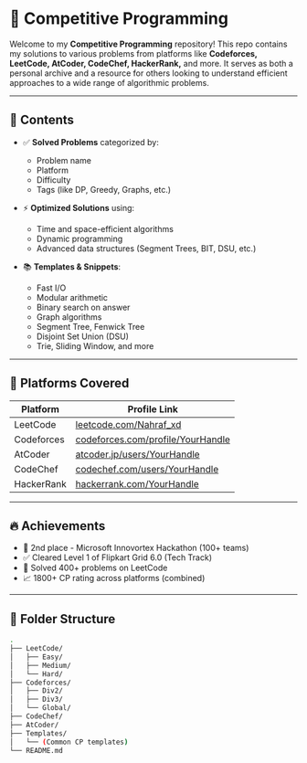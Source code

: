 # 🧠 Competitive Programming

Welcome to my **Competitive Programming** repository! This repo contains my solutions to various problems from platforms like **Codeforces, LeetCode, AtCoder, CodeChef, HackerRank,** and more. It serves as both a personal archive and a resource for others looking to understand efficient approaches to a wide range of algorithmic problems.

---

## 📌 Contents

- ✅ **Solved Problems** categorized by:
  - Problem name
  - Platform
  - Difficulty
  - Tags (like DP, Greedy, Graphs, etc.)

- ⚡ **Optimized Solutions** using:
  - Time and space-efficient algorithms
  - Dynamic programming
  - Advanced data structures (Segment Trees, BIT, DSU, etc.)

- 📚 **Templates & Snippets**:
  - Fast I/O
  - Modular arithmetic
  - Binary search on answer
  - Graph algorithms
  - Segment Tree, Fenwick Tree
  - Disjoint Set Union (DSU)
  - Trie, Sliding Window, and more

---

## 🚀 Platforms Covered

| Platform     | Profile Link                         |
|--------------|--------------------------------------|
| LeetCode     | [leetcode.com/Nahraf_xd](https://leetcode.com/urraf) |
| Codeforces   | [codeforces.com/profile/YourHandle](https://codeforces.com) |
| AtCoder      | [atcoder.jp/users/YourHandle](https://atcoder.jp) |
| CodeChef     | [codechef.com/users/YourHandle](https://codechef.com) |
| HackerRank   | [hackerrank.com/YourHandle](https://hackerrank.com) |

---

## 🔥 Achievements

- 🥈 2nd place - Microsoft Innovortex Hackathon (100+ teams)
- ✅ Cleared Level 1 of Flipkart Grid 6.0 (Tech Track)
- 💪 Solved 400+ problems on LeetCode
- 📈 1800+ CP rating across platforms (combined)

---

## 📂 Folder Structure

```bash
.
├── LeetCode/
│   ├── Easy/
│   ├── Medium/
│   └── Hard/
├── Codeforces/
│   ├── Div2/
│   ├── Div3/
│   └── Global/
├── CodeChef/
├── AtCoder/
├── Templates/
│   └── (Common CP templates)
└── README.md
